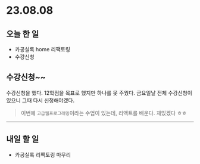 # 23.08.08

## 오늘 한 일
- 카공실록 home 리팩토링
- 수강신청


## 수강신청~~

수강신청을 했다. 12학점을 목표로 했지만 하나를 못 주웠다. 금요일날 전체 수강신청이 있으니 그때 다시 신청해야겠다.

> 이번에 `고급웹프로그래밍`이라는 수업이 있는데, 리액트를 배운다. 재밌겠다 ㅎㅎ

---



## 내일 할 일
- 카공실록 리팩토링 마무리